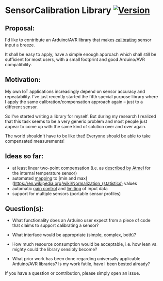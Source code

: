 # SensorCalibration Library [![Version](https://img.shields.io/badge/SensorCalibration-0.0.1-blue.svg 'still in alpha')](https://github.com/sekdiy/SensorCalibration)

## Proposal:

I'd like to contribute an Arduino/AVR library that makes [calibrating](https://www.arduino.cc/en/Tutorial/Calibration) sensor input a breeze.

It shall be easy to apply, have a simple enough approach which shall still be sufficient for most users, with a small footprint and good Arduino/AVR compatibility.

## Motivation:

My own IoT applications increasingly depend on sensor accuracy and repeatability. I've just recently started the fifth special purpose library where I apply the same calibration/compensation approach again – just to a different sensor.

So I've started writing a library for myself. But during my research I realized that this task seems to be a very generic problem and most people just appear to come up with the same kind of solution over and over again.

The world shouldn't have to be like that! Everyone should be able to take compensated measurements!

## Ideas so far:

 - at least linear two-point compensation (i.e. as [described by Atmel](http://www.atmel.com/images/doc8108.pdf) for the internal temperature sensor)
 - automated [mapping](https://www.arduino.cc/en/Reference/Map) to [min and max](https://en.wikipedia.org/wiki/Normalization_(statistics) values
 - automatic [gain control](https://en.wikipedia.org/wiki/Automatic_gain_control) and [limiting](https://www.arduino.cc/en/Reference/Constrain) of input data
 - support for multiple sensors (portable sensor profiles)

## Question(s):

 - What functionality does an Arduino user expect from a piece of code that claims to support calibrating a sensor?

 - What interface would be appropriate (simple, complex, both)?

 - How much resource consumption would be acceptable, i.e. how lean vs. mighty could the library sensibly become?

 - What prior work has been done regarding universally applicable Arduino/AVR libraries? Is my work futile, have I been bested already?

If you have a question or contribution, please simply open an issue.
